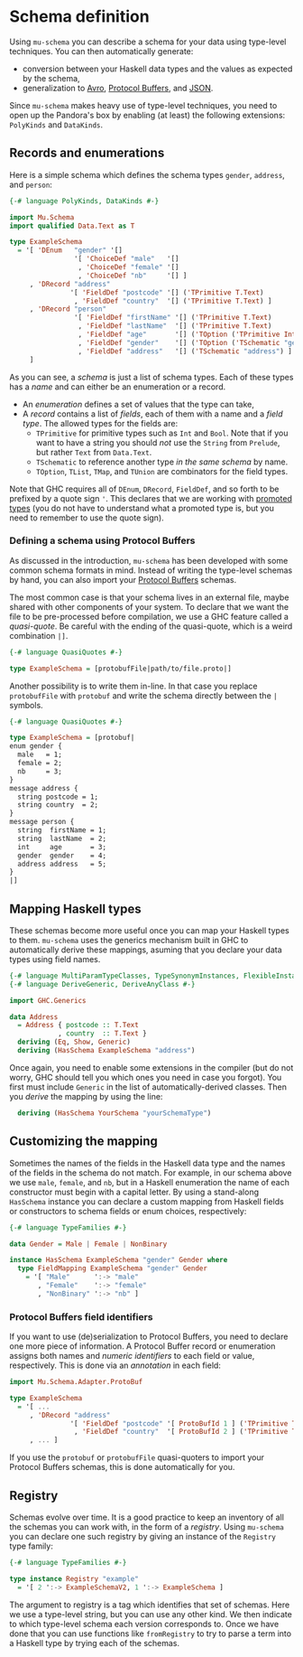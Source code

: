 # Schema definition

Using `mu-schema` you can describe a schema for your data using type-level techniques. You can then automatically generate:

* conversion between your Haskell data types and the values as expected by the schema,
* generalization to [Avro](https://avro.apache.org/), [Protocol Buffers](https://developers.google.com/protocol-buffers/), and [JSON](https://www.json.org/).

Since `mu-schema` makes heavy use of type-level techniques, you need to open up the Pandora's box by enabling (at least) the following extensions: `PolyKinds` and `DataKinds`.

## Records and enumerations

Here is a simple schema which defines the schema types `gender`, `address`, and `person`:

```haskell
{-# language PolyKinds, DataKinds #-}

import Mu.Schema
import qualified Data.Text as T

type ExampleSchema
  = '[ 'DEnum   "gender" '[]
                '[ 'ChoiceDef "male"   '[]
                 , 'ChoiceDef "female" '[]
                 , 'ChoiceDef "nb"     '[] ]
     , 'DRecord "address"
               '[ 'FieldDef "postcode" '[] ('TPrimitive T.Text)
                , 'FieldDef "country"  '[] ('TPrimitive T.Text) ]
     , 'DRecord "person"
                '[ 'FieldDef "firstName" '[] ('TPrimitive T.Text)
                 , 'FieldDef "lastName"  '[] ('TPrimitive T.Text)
                 , 'FieldDef "age"       '[] ('TOption ('TPrimitive Int))
                 , 'FieldDef "gender"    '[] ('TOption ('TSchematic "gender"))
                 , 'FieldDef "address"   '[] ('TSchematic "address") ]
     ]
```

As you can see, a *schema* is just a list of schema types. Each of these types has a *name* and can either be an enumeration or a record.

* An *enumeration* defines a set of values that the type can take,
* A *record* contains a list of *fields*, each of them with a name and a *field type*. The allowed types for the fields are:
  * `TPrimitive` for primitive types such as `Int` and `Bool`. Note that if you want to have a string you should *not* use the `String` from `Prelude`, but rather `Text` from `Data.Text`.
  * `TSchematic` to reference another type *in the same schema* by name.
  * `TOption`, `TList`, `TMap`, and `TUnion` are combinators for the field types.

Note that GHC requires all of `DEnum`, `DRecord`, `FieldDef`, and so forth to be prefixed by a quote sign `'`. This declares that we are working with [promoted types](https://downloads.haskell.org/~ghc/latest/docs/html/users_guide/glasgow_exts.html#datatype-promotion) (you do not have to understand what a promoted type is, but you need to remember to use the quote sign).

### Defining a schema using Protocol Buffers

As discussed in the introduction, `mu-schema` has been developed with some common schema formats in mind. Instead of writing the type-level schemas by hand, you can also import your [Protocol Buffers](https://developers.google.com/protocol-buffers/) schemas.

The most common case is that your schema lives in an external file, maybe shared with other components of your system. To declare that we want the file to be pre-processed before compilation, we use a GHC feature called a *quasi-quote*. Be careful with the ending of the quasi-quote, which is a weird combination `|]`.

```haskell
{-# language QuasiQuotes #-}

type ExampleSchema = [protobufFile|path/to/file.proto|]
```

Another possibility is to write them in-line. In that case you replace `protobufFile` with `protobuf` and write the schema directly between the `|` symbols.

```haskell
{-# language QuasiQuotes #-}

type ExampleSchema = [protobuf|
enum gender {
  male   = 1;
  female = 2;
  nb     = 3;
}
message address {
  string postcode = 1;
  string country  = 2;
}
message person {
  string  firstName = 1;
  string  lastName  = 2;
  int     age       = 3;
  gender  gender    = 4;
  address address   = 5;
}
|]
```

## Mapping Haskell types

These schemas become more useful once you can map your Haskell types to them. `mu-schema` uses the generics mechanism built in GHC to automatically derive these mappings, asuming that you declare your data types using field names.

```haskell
{-# language MultiParamTypeClasses, TypeSynonymInstances, FlexibleInstances #-}
{-# language DeriveGeneric, DeriveAnyClass #-}

import GHC.Generics

data Address
  = Address { postcode :: T.Text
            , country  :: T.Text }
  deriving (Eq, Show, Generic)
  deriving (HasSchema ExampleSchema "address")
```

Once again, you need to enable some extensions in the compiler (but do not worry, GHC should tell you which ones you need in case you forgot). You first must include `Generic` in the list of automatically-derived classes. Then you *derive* the mapping by using the line:

```haskell
  deriving (HasSchema YourSchema "yourSchemaType")
```

## Customizing the mapping

Sometimes the names of the fields in the Haskell data type and the names of the fields in the schema do not match. For example, in our schema above we use `male`, `female`, and `nb`, but in a Haskell enumeration the name of each constructor must begin with a capital letter. By using a stand-along `HasSchema` instance you can declare a custom mapping from Haskell fields or constructors to schema fields or enum choices, respectively:

```haskell
{-# language TypeFamilies #-}

data Gender = Male | Female | NonBinary

instance HasSchema ExampleSchema "gender" Gender where
  type FieldMapping ExampleSchema "gender" Gender
    = '[ "Male"      ':-> "male"
       , "Female"    ':-> "female"
       , "NonBinary" ':-> "nb" ]
```

### Protocol Buffers field identifiers

If you want to use (de)serialization to Protocol Buffers, you need to declare one more piece of information. A Protocol Buffer record or enumeration assigns both names and *numeric identifiers* to each field or value, respectively. This is done via an *annotation* in each field:

```haskell
import Mu.Schema.Adapter.ProtoBuf

type ExampleSchema
  = '[ ...
     , 'DRecord "address"
               '[ 'FieldDef "postcode" '[ ProtoBufId 1 ] ('TPrimitive T.Text)
                , 'FieldDef "country"  '[ ProtoBufId 2 ] ('TPrimitive T.Text) ]
     , ... ]
```

If you use the `protobuf` or `protobufFile` quasi-quoters to import your Protocol Buffers schemas, this is done automatically for you.

## Registry

Schemas evolve over time. It is a good practice to keep an inventory of all the schemas you can work with, in the form of a *registry*. Using `mu-schema` you can declare one such registry by giving an instance of the `Registry` type family:

```haskell
{-# language TypeFamilies #-}

type instance Registry "example"
  = '[ 2 ':-> ExampleSchemaV2, 1 ':-> ExampleSchema ]
```

The argument to registry is a tag which identifies that set of schemas. Here we use a type-level string, but you can use any other kind. We then indicate to which type-level schema each version corresponds to. Once we have done that you can use functions like `fromRegistry` to try to parse a term into a Haskell type by trying each of the schemas.
